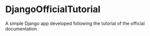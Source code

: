 # DjangoOfficialTutorial
A simple Django app developed following the tutorial of the official documentation
